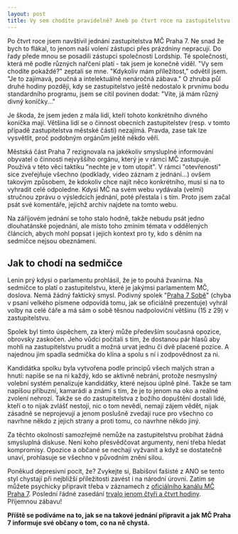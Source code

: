 ```yaml
---
layout: post
title: Vy sem chodíte pravidelně? Aneb po čtvrt roce na zastupitelstvu
---
```


Po čtvrt roce jsem navštívil jednání zastupitelstva MČ Praha 7. Ne snad že bych to flákal, to jenom naši volení zástupci přes prázdniny nepracují. Do řady přede mnou se posadili zástupci společnosti Lordship. Té společnosti, která mě podle různých nařčení platí - tak jsem je konečně viděl. "Vy sem chodíte pokaždé?" zeptali se mne. "Kdykoliv mám příležitost," odvětil jsem. "Je to zajímavá, poučná a intelektuálně nenáročná zábava."  O zhruba půl druhé hodiny později, kdy se zastupitelstvo ještě nedostalo k prvnímu bodu standardního programu, jsem se cítil povinen dodat: "Víte, já mám různý divný koníčky..."

Je škoda, že jsem jeden z mála lidí, kteří tohoto konkrétního divného koníčka mají. Většina lidí se o činnost obecních zastupitelstev (resp. v tomto případě zastupitelstva městské části) nezajímá. Pravda, zase tak lze vysvětlit, proč podobným orgánům ještě někdo věří.

Městská část Praha 7 rezignovala na jakékoliv smysluplné informování obyvatel o činnosti nejvyššího orgánu, který je v rámci MČ zastupuje. Používá v této věci taktiku "nechte je v tom utopit". V rámci "otevřenosti" sice zveřejňuje všechno (podklady, video záznam z jednání...) ovšem takovým způsobem, že kdokoliv chce najít něco konkrétního, musí si na to vyhradit celé odpoledne. Kdysi MČ na svém webu vydávala (velmi) stručnou zprávu o výsledcích jednání, poté přestala i s tím. Proto jsem začal psát své komentáře, jejichž archiv najdete na tomto webu.

Na záříjovém jednání se toho stalo hodně, takže nebudu psát jedno dlouhatánské pojednání, ale místo toho zmíním témata v oddělených článcích, abych mohl popsat i jejich kontext pro ty, kdo s děním na sedmičce nejsou obeznámeni.

## Jak to chodí na sedmičce

Lenin prý kdysi o parlamentu prohlásil, že je to pouhá žvanírna. Na sedmičce to platí o zastupitelstvu, které je jakýmsi parlamentem MČ, doslova. Nemá žádný faktický smysl. Podivný spolek "[Praha 7 Sobě](http://www.praha7sobe.cz/)" (chyba v psaní velkého písmene odpovídá tomu, jak se oficiálně prezentuje) vyhrál volby na celé čáře a má sám o sobě těsnou nadpoloviční většinu (15 z 29) v zastupitelstvu.

Spolek byl tímto úspěchem, za který může především současná opozice, obrovsky zaskočen. Jeho vůdci počítali s tím, že dostanou pár hlasů aby mohli na zastupitelstvu prudit a možná urvat jednu či dvě placené pozice. A najednou jim spadla sedmička do klína a spolu s ní i zodpovědnost za ni.

Kandidátka spolku byla vytvořena podle principů všech malých stran a hnutí: napíše se na ni každý, kdo se aktivně nebrání, protože nesmyslný volební systém penalizuje kandidátky, které nejsou úplně plné. Takže se tam napíšou příbuzní, kamarádi a známí s tím, že je to jenom na oko a reálné zvolení nehrozí. Takže se do zastupitelstva z božího dopuštění dostali lidé, kteří o to nijak zvlášť nestojí, nic o tom nevědí, nemají zájem vědět, nijak zásadně se neprojevují a jenom poslušně zvedají ruce pro všechno co navrhne někdo z jejich strany a proti tomu, co navrhne někdo jiný.

Za těchto okolností samozřejmě nemůže na zastupitelstvu probíhat žádná smysluplná diskuse. Není koho přesvědčovat argumenty, není třeba hledat kompromisy. Opozice a občané se nechají vyžvanit a když se dostatečně unaví, prohlasuje se všechno v původním znění silou.

Poněkud depresivní pocit, že? Zvykejte si, Babišovi fašisté z ANO se tento styl chystají při nejbližší příležitosti zavést i na národní úrovni. Zatím se můžete psychicky připravit třeba v záznamech z [oficiálního kanálu MČ Praha 7](https://www.youtube.com/user/MCPraha7). Poslední řádné zasedání [trvalo jenom čtyři a čtvrt hodiny](https://www.youtube.com/watch?v=aPjwzyQKI0Q). Příjemnou zábavu!

**Příště se podíváme na to, jak se na takové jednání připravit a jak MČ Praha 7 informuje své občany o tom, co na ně chystá.**